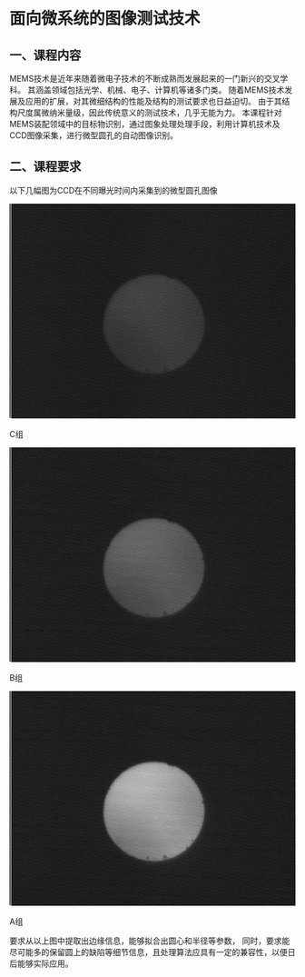 # 面向微系统的图像测试技术

## 一、课程内容

MEMS技术是近年来随着微电子技术的不断成熟而发展起来的一门新兴的交叉学科。
其涵盖领域包括光学、机械、电子、计算机等诸多门类。
随着MEMS技术发展及应用的扩展，对其微细结构的性能及结构的测试要求也日益迫切。
由于其结构尺度属微纳米量级，因此传统意义的测试技术，几乎无能为力。
本课程针对MEMS装配领域中的目标物识别，通过图象处理处理手段，利用计算机技术及CCD图像采集，进行微型圆孔的自动图像识别。

## 二、课程要求

以下几幅图为CCD在不同曝光时间内采集到的微型圆孔图像 

![C](/C.bmp)

C组

![B](/B.bmp)

B组

![A](/A.bmp)

A组

要求从以上图中提取出边缘信息，能够拟合出圆心和半径等参数，
同时，要求能尽可能多的保留圆上的缺陷等细节信息，且处理算法应具有一定的兼容性，以便日后能够实际应用。
